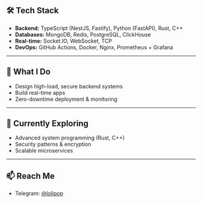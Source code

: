## 🛠️ Tech Stack

- **Backend:** TypeScript (NestJS, Fastify), Python (FastAPI), Rust, C++
- **Databases:** MongoDB, Redis, PostgreSQL, ClickHouse
- **Real-time:** Socket.IO, WebSocket, TCP
- **DevOps:** GitHub Actions, Docker, Nginx, Prometheus + Grafana

---

## 🔐 What I Do

- Design high-load, secure backend systems
- Build real-time apps
- Zero-downtime deployment & monitoring

---

## 🚧 Currently Exploring

- Advanced system programming (Rust, C++)
- Security patterns & encryption
- Scalable microservices

---

## 📫 Reach Me

- Telegram: [@lolipop](https://t.me/lolipop)
